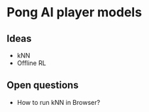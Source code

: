 # Pong AI player models

## Ideas

* kNN
* Offline RL

## Open questions

* How to run kNN in Browser?